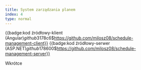 ```yaml
---
title: System zarządzania planem
index: 4
type: normal
---
```


{{badge:kod źródłowy-klient (Angular)$github$3178c6$https://github.com/milosz08/schedule-management-client}}
{{badge:kod źródłowy-serwer (ASP.NET)$github$178600$https://github.com/milosz08/schedule-management-server}}

Wkrótce
